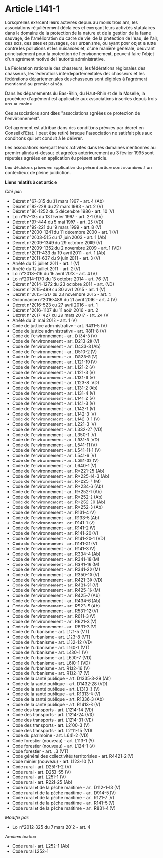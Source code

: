 # Article L141-1

Lorsqu'elles exercent leurs activités depuis au moins trois ans, les associations régulièrement déclarées et exerçant leurs
activités statutaires dans le domaine de la protection de la nature et de la gestion de la faune sauvage, de l'amélioration
du cadre de vie, de la protection de l'eau, de l'air, des sols, des sites et paysages, de l'urbanisme, ou ayant pour objet la
lutte contre les pollutions et les nuisances et, d'une manière générale, oeuvrant principalement pour la protection de
l'environnement, peuvent faire l'objet d'un agrément motivé de l'autorité administrative.

La Fédération nationale des chasseurs, les fédérations régionales des chasseurs, les fédérations interdépartementales des
chasseurs et les fédérations départementales des chasseurs sont éligibles à l'agrément mentionné au premier alinéa. 

Dans les départements du Bas-Rhin, du Haut-Rhin et de la Moselle, la procédure d'agrément est applicable aux associations
inscrites depuis trois ans au moins.

Ces associations sont dites "associations agréées de protection de l'environnement".

Cet agrément est attribué dans des conditions prévues par décret en Conseil d'Etat. Il peut être retiré lorsque l'association
ne satisfait plus aux conditions qui ont conduit à le délivrer.

Les associations exerçant leurs activités dans les domaines mentionnés au premier alinéa ci-dessus et agréées antérieurement
au 3 février 1995 sont réputées agréées en application du présent article.

Les décisions prises en application du présent article sont soumises à un contentieux de pleine juridiction.

**Liens relatifs à cet article**

_Cité par_:

  - Décret n°67-315 du 31 mars 1967 - art. 4 (Ab)
  - Décret n°83-228 du 22 mars 1983 - art. 2 (V)
  - Décret n°86-1252 du 5 décembre 1986 - art. 10 (V)
  - Loi n°97-135 du 13 février 1997 - art. 2-1 (Ab)
  - Décret n°97-444 du 5 mai 1997 - art. 26 (VD)
  - Décret n°99-221 du 19 mars 1999 - art. 8 (V)
  - Décret n°2000-1241 du 11 décembre 2000 - art. 1 (V)
  - Décret n°2003-515 du 17 juin 2003 - art. 1 (Ab)
  - Décret n°2009-1349 du 29 octobre 2009 (V)
  - Décret n°2009-1352 du 2 novembre 2009 - art. 1 (VD)
  - Décret n°2011-433 du 19 avril 2011 - art. 1 (Ab)
  - Décret n°2011-637 du 9 juin 2011 - art. 3 (V)
  - Arrêté du 12 juillet 2011 - art. 1 (V)
  - Arrêté du 12 juillet 2011 - art. 2 (V)
  - Loi n°2013-316 du 16 avril 2013 - art. 4 (V)
  - Loi n°2014-1170 du 13 octobre 2014 - art. 76 (V)
  - Décret n°2014-1272 du 23 octobre 2014 - art. (VD)
  - Décret n°2015-499 du 30 avril 2015 - art. 1 (V)
  - Décret n°2015-1517 du 23 novembre 2015 - art. 4
  - Ordonnance n°2016-489 du 21 avril 2016 - art. 4 (V)
  - Décret n°2016-523 du 27 avril 2016 - art. 1
  - Décret n°2016-1107 du 11 août 2016 - art. 2
  - Décret n°2017-427 du 29 mars 2017 - art. 24 (V)
  - Arrêté du 31 mai 2018 - art. 1 (V)
  - Code de justice administrative - art. R431-5 (V)
  - Code de justice administrative - art. R811-8 (V)
  - Code de l'environnement - art. D134-3 (V)
  - Code de l'environnement - art. D213-28 (V)
  - Code de l'environnement - art. D433-3 (Ab)
  - Code de l'environnement - art. D510-2 (V)
  - Code de l'environnement - art. D523-5 (V)
  - Code de l'environnement - art. L121-19 (V)
  - Code de l'environnement - art. L121-2 (V)
  - Code de l'environnement - art. L121-3 (V)
  - Code de l'environnement - art. L121-8 (V)
  - Code de l'environnement - art. L123-8 (VD)
  - Code de l'environnement - art. L131-2 (Ab)
  - Code de l'environnement - art. L131-4 (V)
  - Code de l'environnement - art. L141-2 (V)
  - Code de l'environnement - art. L141-3 (V)
  - Code de l'environnement - art. L142-1 (V)
  - Code de l'environnement - art. L142-3 (V)
  - Code de l'environnement - art. L142-3-1 (V)
  - Code de l'environnement - art. L221-3 (V)
  - Code de l'environnement - art. L332-27 (VD)
  - Code de l'environnement - art. L350-1 (V)
  - Code de l'environnement - art. L531-3 (VD)
  - Code de l'environnement - art. L541-11 (V)
  - Code de l'environnement - art. L541-11-1 (V)
  - Code de l'environnement - art. L541-6 (V)
  - Code de l'environnement - art. L581-32 (V)
  - Code de l'environnement - art. L640-1 (V)
  - Code de l'environnement - art. R*221-25 (Ab)
  - Code de l'environnement - art. R*225-14-3 (Ab)
  - Code de l'environnement - art. R*225-7 (M)
  - Code de l'environnement - art. R*234-6 (Ab)
  - Code de l'environnement - art. R*252-1 (Ab)
  - Code de l'environnement - art. R*252-2 (Ab)
  - Code de l'environnement - art. R*252-20 (Ab)
  - Code de l'environnement - art. R*252-3 (Ab)
  - Code de l'environnement - art. R131-4 (V)
  - Code de l'environnement - art. R133-5 (Ab)
  - Code de l'environnement - art. R141-1 (V)
  - Code de l'environnement - art. R141-2 (V)
  - Code de l'environnement - art. R141-20 (V)
  - Code de l'environnement - art. R141-20-1 (VD)
  - Code de l'environnement - art. R141-21 (V)
  - Code de l'environnement - art. R141-3 (V)
  - Code de l'environnement - art. R334-4 (Ab)
  - Code de l'environnement - art. R341-18 (M)
  - Code de l'environnement - art. R341-19 (M)
  - Code de l'environnement - art. R341-20 (M)
  - Code de l'environnement - art. R350-10 (V)
  - Code de l'environnement - art. R421-30 (VD)
  - Code de l'environnement - art. R421-31 (V)
  - Code de l'environnement - art. R425-16 (M)
  - Code de l'environnement - art. R425-7 (Ab)
  - Code de l'environnement - art. R434-6 (Ab)
  - Code de l'environnement - art. R523-5 (Ab)
  - Code de l'environnement - art. R531-12 (V)
  - Code de l'environnement - art. R611-3 (V)
  - Code de l'environnement - art. R621-3 (V)
  - Code de l'environnement - art. R631-3 (V)
  - Code de l'urbanisme - art. L121-5 (VT)
  - Code de l'urbanisme - art. L123-8 (VT)
  - Code de l'urbanisme - art. L132-12 (VD)
  - Code de l'urbanisme - art. L160-1 (VT)
  - Code de l'urbanisme - art. L480-1 (V)
  - Code de l'urbanisme - art. L600-7 (VD)
  - Code de l'urbanisme - art. L610-1 (VD)
  - Code de l'urbanisme - art. R132-16 (V)
  - Code de l'urbanisme - art. R132-17 (V)
  - Code de la santé publique - art. D1335-3-29 (Ab)
  - Code de la santé publique - art. D1432-28 (VD)
  - Code de la santé publique - art. L1313-3 (V)
  - Code de la santé publique - art. R1313-4 (V)
  - Code de la santé publique - art. R1336-3 (Ab)
  - Code de la santé publique - art. R1413-3 (V)
  - Code des transports - art. L1214-14 (VD)
  - Code des transports - art. L1214-24 (VD)
  - Code des transports - art. L1214-31 (VD)
  - Code des transports - art. L2100-3 (V)
  - Code des transports - art. L2111-15 (VD)
  - Code du patrimoine - art. L641-2 (VD)
  - Code forestier (nouveau) - art. L113-1 (V)
  - Code forestier (nouveau) - art. L124-1 (V)
  - Code forestier - art. L3 (VT)
  - Code général des collectivités territoriales - art. R4421-2 (V)
  - Code minier (nouveau) - art. L123-10 (V)
  - Code rural - art. D251-1-2 (V)
  - Code rural - art. D253-55 (V)
  - Code rural - art. L251-1 (V)
  - Code rural - art. R221-25 (Ab)
  - Code rural et de la pêche maritime - art. D112-1-13 (V)
  - Code rural et de la pêche maritime - art. D914-5 (V)
  - Code rural et de la pêche maritime - art. R121-7 (V)
  - Code rural et de la pêche maritime - art. R141-5 (V)
  - Code rural et de la pêche maritime - art. R831-4 (V)

_Modifié par_:

  - Loi n°2012-325 du 7 mars 2012 - art. 4

_Anciens textes_:

  - Code rural - art. L252-1 (Ab)
  - Code rural L252-1
